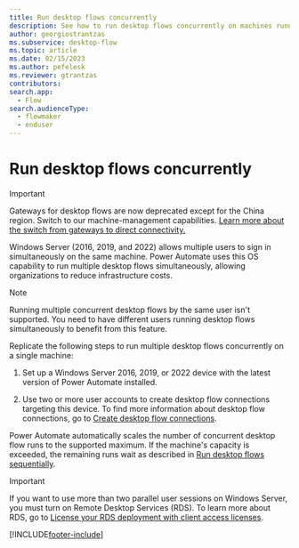 ```yaml
---
title: Run desktop flows concurrently
description: See how to run desktop flows concurrently on machines running Windows Server.
author: georgiostrantzas
ms.subservice: desktop-flow
ms.topic: article
ms.date: 02/15/2023
ms.author: pefelesk
ms.reviewer: gtrantzas
contributors:
search.app: 
  - Flow 
search.audienceType: 
  - flowmaker
  - enduser
---
```


# Run desktop flows concurrently

> [!IMPORTANT]
> Gateways for desktop flows are now deprecated except for the China region. Switch to our machine-management capabilities. [Learn more about the switch from gateways to direct connectivity.](manage-machines.md#switch-from-gateways-to-direct-connectivity)

Windows Server (2016, 2019, and 2022) allows multiple users to sign in simultaneously on the same machine. Power Automate uses this OS capability to run multiple desktop flows simultaneously, allowing organizations to reduce infrastructure costs.

> [!NOTE]
> Running multiple concurrent desktop flows by the same user isn't supported. You need to have different users running desktop flows simultaneously to benefit from this feature.

Replicate the following steps to run multiple desktop flows concurrently on a single machine:

1. Set up a Windows Server 2016, 2019, or 2022 device with the latest version of Power Automate installed.

1. Use two or more user accounts to create desktop flow connections targeting this device. To find more information about desktop flow connections, go to [Create desktop flow connections](desktop-flow-connections.md).

Power Automate automatically scales the number of concurrent desktop flow runs to the supported maximum. If the machine's capacity is exceeded, the remaining runs wait as described in [Run desktop flows sequentially](run-desktop-flows-sequentially.md).

> [!IMPORTANT]
> If you want to use more than two parallel user sessions on Windows Server, you must turn on Remote Desktop Services (RDS). To learn more about RDS, go to [License your RDS deployment with client access licenses](/windows-server/remote/remote-desktop-services/rds-client-access-license).

[!INCLUDE[footer-include](../includes/footer-banner.md)]
